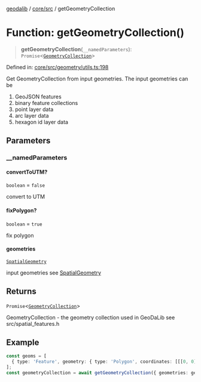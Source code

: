 [geodalib](../../../modules.md) / [core/src](../index.md) / getGeometryCollection

# Function: getGeometryCollection()

> **getGeometryCollection**(`__namedParameters`): `Promise`\<[`GeometryCollection`](../classes/GeometryCollection.md)\>

Defined in: [core/src/geometry/utils.ts:198](https://github.com/GeoDaCenter/geoda-lib/blob/fd732718ef3d9fb5e87d0aa5ef9ee659a7cf3f31/js/packages/core/src/geometry/utils.ts#L198)

Get GeometryCollection from input geometries. The input geometries can be
1. GeoJSON features
2. binary feature collections
3. point layer data
4. arc layer data
5. hexagon id layer data

## Parameters

### \_\_namedParameters

#### convertToUTM?

`boolean` = `false`

convert to UTM

#### fixPolygon?

`boolean` = `true`

fix polygon

#### geometries

[`SpatialGeometry`](../type-aliases/SpatialGeometry.md)

input geometries see [SpatialGeometry](../type-aliases/SpatialGeometry.md)

## Returns

`Promise`\<[`GeometryCollection`](../classes/GeometryCollection.md)\>

GeometryCollection - the geometry collection used in GeoDaLib see src/spatial_features.h

## Example

```ts
const geoms = [
  { type: 'Feature', geometry: { type: 'Polygon', coordinates: [[[0, 0], [1, 0], [1, 1], [0, 1], [0, 0]]] }, properties: { index: 0 } },
];
const geometryCollection = await getGeometryCollection({ geometries: geoms });
```

